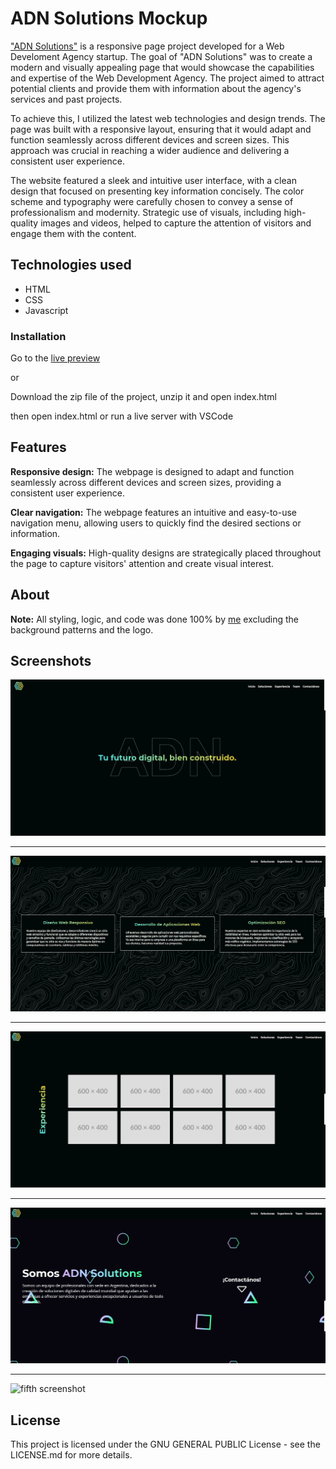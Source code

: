 # ADN Solutions Mockup

["ADN Solutions"](https://tsuramii.github.io/ADN-Solutions-Mockup/) is a responsive page project developed for a Web Develoment Agency startup.
The goal of "ADN Solutions" was to create a modern and visually appealing page that would showcase the capabilities and expertise of the Web Development Agency. The project aimed to attract potential clients and provide them with information about the agency's services and past projects.

To achieve this, I utilized the latest web technologies and design trends. The page was built with a responsive layout, ensuring that it would adapt and function seamlessly across different devices and screen sizes. This approach was crucial in reaching a wider audience and delivering a consistent user experience.

The website featured a sleek and intuitive user interface, with a clean design that focused on presenting key information concisely. The color scheme and typography were carefully chosen to convey a sense of professionalism and modernity. Strategic use of visuals, including high-quality images and videos, helped to capture the attention of visitors and engage them with the content.

## Technologies used

* HTML
* CSS
* Javascript

### Installation

Go to the [live preview](https://tsuramii.github.io/ADN-Solutions-Mockup/)

or

Download the zip file of the project, unzip it and open index.html

then open index.html or run a live server with VSCode

## Features

**Responsive design:** The webpage is designed to adapt and function seamlessly across different devices and screen sizes, providing a consistent user experience.

**Clear navigation:** The webpage features an intuitive and easy-to-use navigation menu, allowing users to quickly find the desired sections or information.

**Engaging visuals:** High-quality designs are strategically placed throughout the page to capture visitors' attention and create visual interest.

## About

**Note:** All styling, logic, and code was done 100% by [me](https://www.linkedin.com/feed/) excluding the background patterns and the logo.

## Screenshots

![first screenshot](assets/screenshots/screenshot_1.jpg)

***

![second screenshot](assets/screenshots/screenshot_2.jpg)

***

![third screenshot](assets/screenshots/screenshot_3.jpg)

***

![fourth screenshot](assets/screenshots/screenshot_4.jpg)

***

![fifth screenshot](assets/screenshots/screenshot5.jpg)

## License

This project is licensed under the GNU GENERAL PUBLIC License - see the LICENSE.md for more details.
